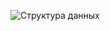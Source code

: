 ![Структура данных](https://downloader.disk.yandex.ru/preview/997795b99e3c33fcf81bf7e849a5ea979315f5c60116c1f683203ec96e13824d/64e08e36/P-pHoJM0ojdt7nmQ0qB9j0wUxyytLq1h_EsPVP_bVG6yaLxonKe0ivtvpVak71O7N1LvR7givTpDkIvuVy5XkQ%3D%3D?uid=0&filename=%D1%81%D1%82%D1%80%D1%83%D0%BA%D1%82%D1%83%D1%80%D0%B0%20%D0%BC%D0%BE%D0%B4%D0%B5%D0%BB%D0%B8%20%D0%B4%D0%B0%D0%BD%D0%BD%D1%8B%D1%85%20%D0%BC%D0%B0%D0%B3%D0%B0%D0%B7%D0%B8%D0%BD%D0%B0.jpg&disposition=inline&hash=&limit=0&content_type=image%2Fjpeg&owner_uid=0&tknv=v2&size=2048x2048)